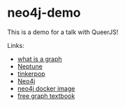 # neo4j-demo

This is a demo for a talk with QueerJS!

Links:
- [what is a graph](https://neo4j.com/developer/graph-database/)
- [Neptune](https://aws.amazon.com/neptune/)
- [tinkerpop](https://tinkerpop.apache.org/)
- [Neo4j](https://neo4j.com/)
- [neo4j docker image](https://hub.docker.com/_/neo4j)
- [free graph textbook](https://neo4j.com/graph-algorithms-book/?ref=home)
